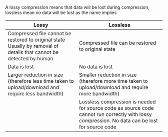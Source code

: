 
A lossy compression means that data will be lost during compression, lossless mean no data will be lost as the name implies

|Lossy|Lossless|
|---|---|
|Compressed file cannot be restored to original state <br> Usually by removal of details that cannot be detected by human|Compressed file can be restored to original state|
|Data is lost|No data is lost|
|Larger reduction in size (therefore less time taken to upload/download and require less bandwidth)|Smaller reduction in size (therefore more time taken to upload/download and require more bandwidth)|
||Lossless compression is needed for source code as source code cannot run correctly with lossy compression. No data can be lost for source code|
